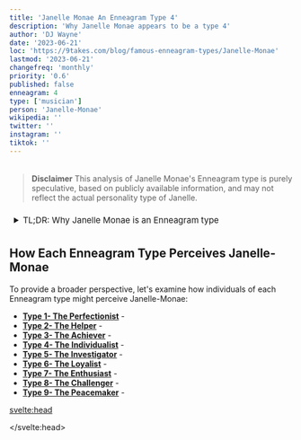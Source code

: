 ```yaml
---
title: 'Janelle Monae An Enneagram Type 4'
description: 'Why Janelle Monae appears to be a type 4'
author: 'DJ Wayne'
date: '2023-06-21'
loc: 'https://9takes.com/blog/famous-enneagram-types/Janelle-Monae'
lastmod: '2023-06-21'
changefreq: 'monthly'
priority: '0.6'
published: false
enneagram: 4
type: ['musician']
person: 'Janelle-Monae'
wikipedia: ''
twitter: ''
instagram: ''
tiktok: ''
---
```


<!-- // notes:  grimes, knives out-->

<script>
	import  PopCard  from "../../../lib/components/atoms/PopCard.svelte";
</script>
<div
	style="display: flex;
    justify-content: center;
    margin: 1rem 0;
	"
>
	<PopCard
		image={`/types/3s/${'Janelle-Monae'}.webp`}
		showIcon={false}
		enneagramType=""
		displayText="Janelle Monae"
		subtext=""
	/>
</div>

> **Disclaimer** This analysis of Janelle Monae's Enneagram type is purely speculative, based on publicly available information, and may not reflect the actual personality type of Janelle.

<details>
<summary class="accordion">TL;DR: Why Janelle Monae is an Enneagram type</summary>
<div class="panel">
<ul>
<li>
</li>
<li>
</li>
<li>
</li>
<li>
</li>
</ul>
  </div>
</details>

<p class="firstLetter"></p>

## How Each Enneagram Type Perceives Janelle-Monae

To provide a broader perspective, let's examine how individuals of each Enneagram type might perceive Janelle-Monae:

- **[Type 1- The Perfectionist](/blog/enneagram/enneagram-type-1)** -
- **[Type 2- The Helper](/blog/enneagram/enneagram-type-2)** -
- **[Type 3- The Achiever](/blog/enneagram/enneagram-type-3)** -
- **[Type 4- The Individualist](/blog/enneagram/enneagram-type-4)** -
- **[Type 5- The Investigator](/blog/enneagram/enneagram-type-5)** -
- **[Type 6- The Loyalist](/blog/enneagram/enneagram-type-6)** -
- **[Type 7- The Enthusiast](/blog/enneagram/enneagram-type-7)** -
- **[Type 8- The Challenger](/blog/enneagram/enneagram-type-8)** -
- **[Type 9- The Peacemaker](/blog/enneagram/enneagram-type-9)** -

<svelte:head>

<script type="application/ld+json">

</script>

</svelte:head>

<style lang="scss">
article {
    border: 1px solid var(--color-paladin-3);
    margin-top: 1rem;
    padding: 1rem;
    border-radius: 5px;
  }
  .accordion {
    color: var(--color-paladin-4);
    cursor: pointer;
    padding: 0.5rem;
    border: none;
    text-align: left;
    outline: none;
    font-size: 15px;
    transition: 0.4s;
  }

  .accordion:hover {
    background-color: var(--color-theme-purple-v);
    color: var(--color-theme-purple);
  }

  

  .panel {
    padding: 18px;
    background-color: var(--color-paladin-1, white);
    overflow: hidden;

  }
</style>
